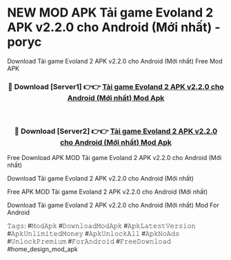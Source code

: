 # NEW MOD APK Tải game Evoland 2 APK v2.2.0 cho Android (Mới nhất) - poryc
Download Tải game Evoland 2 APK v2.2.0 cho Android (Mới nhất) Free Mod APK

<div align="center">
<h3>🔴 Download [Server1] 👉👉 <a href="https://apk-comot.site?title=Tải_game_Evoland_2_APK_v2.2.0_cho_Android_(Mới_nhất)">Tải game Evoland 2 APK v2.2.0 cho Android (Mới nhất) Mod Apk</a></h3><br>

<h3>🔴 Download [Server2] 👉👉 <a href="https://apk-comot.site?title=Tải_game_Evoland_2_APK_v2.2.0_cho_Android_(Mới_nhất)">Tải game Evoland 2 APK v2.2.0 cho Android (Mới nhất) Mod Apk</a></h3>
</div>


Free Download APK MOD Tải game Evoland 2 APK v2.2.0 cho Android (Mới nhất)

Download Tải game Evoland 2 APK v2.2.0 cho Android (Mới nhất) 

Free APK MOD Tải game Evoland 2 APK v2.2.0 cho Android (Mới nhất) 

Download Tải game Evoland 2 APK v2.2.0 cho Android (Mới nhất) Mod For Android

𝚃𝚊𝚐𝚜: #𝙼𝚘𝚍𝙰𝚙𝚔 #𝙳𝚘𝚠𝚗𝚕𝚘𝚊𝚍𝙼𝚘𝚍𝙰𝚙𝚔 #𝙰𝚙𝚔𝙻𝚊𝚝𝚎𝚜𝚝𝚅𝚎𝚛𝚜𝚒𝚘𝚗 #𝙰𝚙𝚔𝚄𝚗𝚕𝚒𝚖𝚒𝚝𝚎𝚍𝙼𝚘𝚗𝚎𝚢 #𝙰𝚙𝚔𝚄𝚗𝚕𝚘𝚌𝚔𝙰𝚕𝚕 #𝙰𝚙𝚔𝙽𝚘𝙰𝚍𝚜 #𝚄𝚗𝚕𝚘𝚌𝚔𝙿𝚛𝚎𝚖𝚒𝚞𝚖 #𝙵𝚘𝚛𝙰𝚗𝚍𝚛𝚘𝚒𝚍 #𝙵𝚛𝚎𝚎𝙳𝚘𝚠𝚗𝚕𝚘𝚊𝚍 #home_design_mod_apk